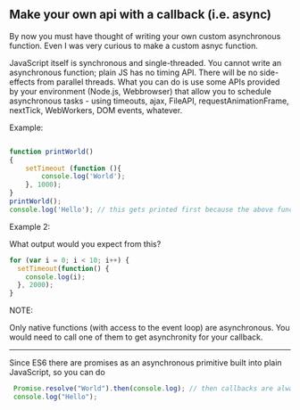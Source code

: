 ## Make your own api with a callback (i.e. async)

By now you must have thought of writing your own custom asynchronous function. Even I was very curious to make a custom asnyc function.

JavaScript itself is synchronous and single-threaded. You cannot write an asynchronous function; plain JS has no timing API. There will be no side-effects from parallel threads. What you can do is use some APIs provided by your environment (Node.js, Webbrowser) that allow you to schedule asynchronous tasks - using timeouts, ajax, FileAPI, requestAnimationFrame, nextTick, WebWorkers, DOM events, whatever.

Example:

```js

function printWorld()
{
    setTimeout (function (){
        console.log('World');
    }, 1000);
}
printWorld();
console.log('Hello'); // this gets printed first because the above function is pushed into the event queue (not onto the call stack)
```

Example 2:

What output would you expect from this?

```js
for (var i = 0; i < 10; i++) {
  setTimeout(function() {
    console.log(i);
  }, 2000);
}
```

NOTE:

Only native functions (with access to the event loop) are asynchronous. You would need to call one of them to get asynchronity for your callback. 

----------------------------------------------------------------------------------------

Since ES6 there are promises as an asynchronous primitive built into plain JavaScript, so you can do

```js
 Promise.resolve("World").then(console.log); // then callbacks are always asynchronous
 console.log("Hello");
```


